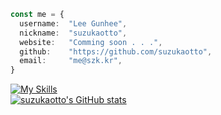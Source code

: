 ```typescript
const me = {
  username:  "Lee Gunhee",
  nickname:  "suzukaotto",
  website:   "Comming soon . . .",
  github:    "https://github.com/suzukaotto",
  email:     "me@szk.kr",
}
```
[![My Skills](https://skillicons.dev/icons?i=cpp,cs,dotnet,unity,arduino,raspberrypi&perline=3)](https://skillicons.dev)<br>
[![suzukaotto's GitHub stats](https://github-readme-stats.vercel.app/api?username=suzukaotto)](https://github.com/anuraghazra/github-readme-stats)<br>
